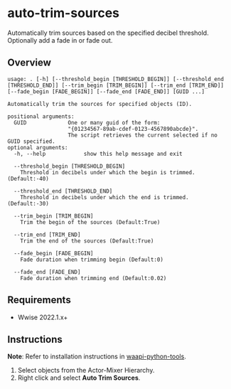 # auto-trim-sources

Automatically trim sources based on the specified decibel threshold. Optionally add a fade in or fade out.

## Overview
```
usage: . [-h] [--threshold_begin [THRESHOLD_BEGIN]] [--threshold_end [THRESHOLD_END]] [--trim_begin [TRIM_BEGIN]] [--trim_end [TRIM_END]] [--fade_begin [FADE_BEGIN]] [--fade_end [FADE_END]] [GUID ...]

Automatically trim the sources for specified objects (ID).

positional arguments:
  GUID             One or many guid of the form:
                   "{01234567-89ab-cdef-0123-4567890abcde}". 
                   The script retrieves the current selected if no GUID specified.
optional arguments:
  -h, --help            show this help message and exit

  --threshold_begin [THRESHOLD_BEGIN]
    Threshold in decibels under which the begin is trimmed. (Default:-40)

  --threshold_end [THRESHOLD_END]
    Threshold in decibels under which the end is trimmed. (Default:-30)

  --trim_begin [TRIM_BEGIN]
    Trim the begin of the sources (Default:True)

  --trim_end [TRIM_END]
    Trim the end of the sources (Default:True)

  --fade_begin [FADE_BEGIN]
    Fade duration when trimming begin (Default:0)

  --fade_end [FADE_END]
    Fade duration when trimming end (Default:0.02)
```
## Requirements

* Wwise 2022.1.x+

## Instructions

**Note**: Refer to installation instructions in [waapi-python-tools](../README.md).

1. Select objects from the Actor-Mixer Hierarchy.
2. Right click and select **Auto Trim Sources**.


